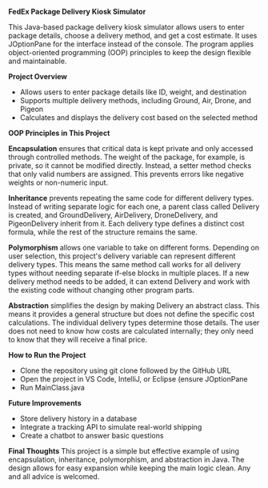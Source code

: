 **FedEx Package Delivery Kiosk Simulator**

This Java-based package delivery kiosk simulator allows users to enter package details, choose a delivery method, and get a cost estimate. It uses JOptionPane for the interface instead of the console. The program applies object-oriented programming (OOP) principles to keep the design flexible and maintainable.



__Project Overview__
- Allows users to enter package details like ID, weight, and destination
- Supports multiple delivery methods, including Ground, Air, Drone, and Pigeon
- Calculates and displays the delivery cost based on the selected method


__OOP Principles in This Project__

  **Encapsulation** ensures that critical data is kept private and only accessed through controlled methods. The weight of the package, for example, is private, so it cannot be modified directly. Instead, a setter method checks that only valid numbers are assigned. This prevents errors like negative weights or non-numeric input.

  **Inheritance** prevents repeating the same code for different delivery types. Instead of writing separate logic for each one, a parent class called Delivery is created, and GroundDelivery, AirDelivery, DroneDelivery, and PigeonDelivery inherit from it. Each delivery type defines a distinct cost formula, while the rest of the structure remains the same.

  **Polymorphism** allows one variable to take on different forms. Depending on user selection, this project's delivery variable can represent different delivery types. This means the same method call works for all delivery types without needing separate if-else blocks in multiple places. If a new delivery method needs to be added, it can extend Delivery and work with the existing code without changing other program parts.

  **Abstraction** simplifies the design by making Delivery an abstract class. This means it provides a general structure but does not define the specific cost calculations. The individual delivery types determine those details. The user does not need to know how costs are calculated internally; they only need to know that they will receive a final price.



__How to Run the Project__
- Clone the repository using git clone followed by the GitHub URL
- Open the project in VS Code, IntelliJ, or Eclipse (ensure JOptionPane
- Run MainClass.java



__Future Improvements__
- Store delivery history in a database
- Integrate a tracking API to simulate real-world shipping
- Create a chatbot to answer basic questions



__Final Thoughts__
This project is a simple but effective example of using encapsulation, inheritance, polymorphism, and abstraction in Java. The design allows for easy expansion while keeping the main logic clean. Any and all advice is welcomed. 
